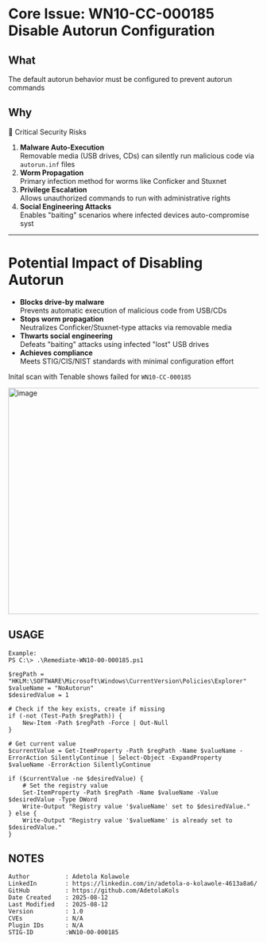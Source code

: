 # Core Issue: WN10-CC-000185 Disable Autorun Configuration 

## What
The default autorun behavior must be configured to prevent autorun commands

## Why
🚫 Critical Security Risks
1. **Malware Auto-Execution**  
   Removable media (USB drives, CDs) can silently run malicious code via `autorun.inf` files
2. **Worm Propagation**  
   Primary infection method for worms like Conficker and Stuxnet
3. **Privilege Escalation**  
   Allows unauthorized commands to run with administrative rights
4. **Social Engineering Attacks**  
   Enables "baiting" scenarios where infected devices auto-compromise syst

---

# Potential Impact of Disabling Autorun

-  **Blocks drive-by malware**  
  Prevents automatic execution of malicious code from USB/CDs  
- **Stops worm propagation**  
  Neutralizes Conficker/Stuxnet-type attacks via removable media  
- **Thwarts social engineering**  
  Defeats "baiting" attacks using infected "lost" USB drives  
- **Achieves compliance**  
  Meets STIG/CIS/NIST standards with minimal configuration effort  

Inital scan with Tenable shows failed for `WN10-CC-000185`

<img width="1861" height="455" alt="image" src="https://github.com/user-attachments/assets/b6572c28-0001-497d-89df-f76be1be0929" />

## USAGE
    Example:
    PS C:\> .\Remediate-WN10-00-000185.ps1
```
$regPath = "HKLM:\SOFTWARE\Microsoft\Windows\CurrentVersion\Policies\Explorer"
$valueName = "NoAutorun"
$desiredValue = 1

# Check if the key exists, create if missing
if (-not (Test-Path $regPath)) {
    New-Item -Path $regPath -Force | Out-Null
}

# Get current value
$currentValue = Get-ItemProperty -Path $regPath -Name $valueName -ErrorAction SilentlyContinue | Select-Object -ExpandProperty $valueName -ErrorAction SilentlyContinue

if ($currentValue -ne $desiredValue) {
    # Set the registry value
    Set-ItemProperty -Path $regPath -Name $valueName -Value $desiredValue -Type DWord
    Write-Output "Registry value '$valueName' set to $desiredValue."
} else {
    Write-Output "Registry value '$valueName' is already set to $desiredValue."
}
```
## NOTES
    Author          : Adetola Kolawole
    LinkedIn        : https://linkedin.com/in/adetola-o-kolawole-4613a8a6/
    GitHub          : https://github.com/AdetolaKols
    Date Created    : 2025-08-12
    Last Modified   : 2025-08-12
    Version         : 1.0
    CVEs            : N/A
    Plugin IDs      : N/A
    STIG-ID         :WN10-00-000185

